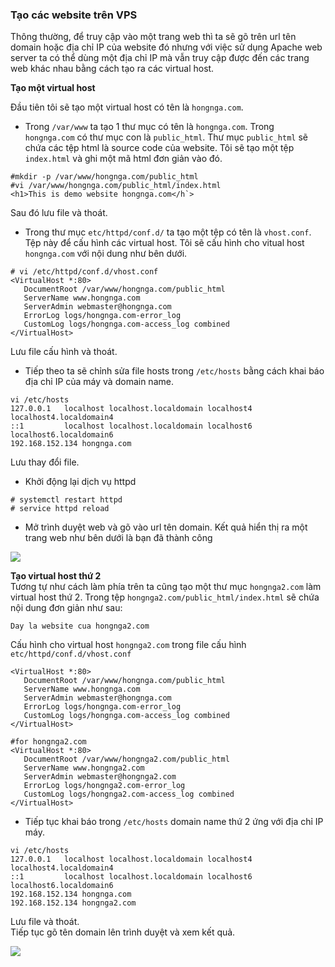 ### Tạo các website trên VPS  
Thông thường, để truy cập vào một trang web thì ta sẽ gõ trên url tên domain hoặc địa chỉ IP của website đó nhưng với việc sử dụng Apache web server ta có thể dùng một địa chỉ IP mà vẫn truy cập được đến các trang web khác nhau bằng cách tạo ra các virtual host.  

**Tạo một virtual host**  

Đầu tiên tôi sẽ tạo một virtual host có tên là `hongnga.com`.  
- Trong `/var/www` ta tạo 1 thư mục có tên là `hongnga.com`. Trong `hongnga.com` có thư mục con là `public_html`. Thư mục `public_html` sẽ chứa các tệp html là source code của website. Tôi sẽ tạo một tệp `index.html` và ghi một mã html đơn giản vào đó.    
```
#mkdir -p /var/www/hongnga.com/public_html
#vi /var/www/hongnga.com/public_html/index.html
<h1>This is demo website hongnga.com</h`>   
```  
Sau đó lưu file và thoát.  

- Trong thư mục `etc/httpd/conf.d/` ta tạo một tệp có tên là `vhost.conf`. Tệp này để cấu hình các virtual host. Tôi sẽ cấu hình cho vitual host `hongnga.com` với nội dung như bên dưới.  
```
# vi /etc/httpd/conf.d/vhost.conf  
<VirtualHost *:80>
   DocumentRoot /var/www/hongnga.com/public_html
   ServerName www.hongnga.com
   ServerAdmin webmaster@hongnga.com
   ErrorLog logs/hongnga.com-error_log
   CustomLog logs/hongnga.com-access_log combined
</VirtualHost>
```  
Lưu file cấu hình và thoát.  

- Tiếp theo ta sẽ chỉnh sửa file hosts trong `/etc/hosts` bằng cách khai báo địa chỉ IP của máy và domain name. 
```
vi /etc/hosts
127.0.0.1   localhost localhost.localdomain localhost4 localhost4.localdomain4
::1         localhost localhost.localdomain localhost6 localhost6.localdomain6
192.168.152.134 hongnga.com
```  
Lưu thay đổi file.  
- Khởi động lại dịch vụ httpd  
```
# systemctl restart httpd
# service httpd reload
```  
- Mở trình duyệt web và gõ vào url tên domain. Kết quả hiển thị ra một trang web như bên dưới là bạn đã thành công  
<img src="https://i.imgur.com/18gnZrR.png">  

**Tạo virtual host thứ 2**   
Tương tự như cách làm phía trên ta cũng tạo một thư mục `hongnga2.com` làm virtual host thứ 2. Trong tệp `hongnga2.com/public_html/index.html` sẽ chứa nội dung đơn giản như sau:  
```
Day la website cua hongnga2.com  
```  
Cấu hình cho virtual host `hongnga2.com` trong file cấu hình `etc/httpd/conf.d/vhost.conf`  
```
<VirtualHost *:80>
   DocumentRoot /var/www/hongnga.com/public_html
   ServerName www.hongnga.com
   ServerAdmin webmaster@hongnga.com
   ErrorLog logs/hongnga.com-error_log
   CustomLog logs/hongnga.com-access_log combined
</VirtualHost>

#for hongnga2.com
<VirtualHost *:80>
   DocumentRoot /var/www/hongnga2.com/public_html
   ServerName www.hongnga2.com
   ServerAdmin webmaster@hongnga2.com
   ErrorLog logs/hongnga2.com-error_log
   CustomLog logs/hongnga2.com-access_log combined
</VirtualHost>
```  
- Tiếp tục khai báo trong `/etc/hosts` domain name thứ 2 ứng với địa chỉ IP máy.   
```
vi /etc/hosts
127.0.0.1   localhost localhost.localdomain localhost4 localhost4.localdomain4
::1         localhost localhost.localdomain localhost6 localhost6.localdomain6
192.168.152.134 hongnga.com
192.168.152.134 hongnga2.com
```  
Lưu file và thoát.  
Tiếp tục gõ tên domain lên trình duyệt và xem kết quả.  

<img src="https://i.imgur.com/51LA0qJ.png">